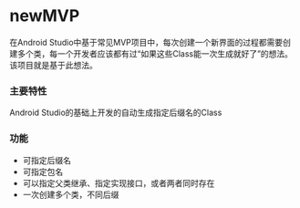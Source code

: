 # newMVP
在Android Studio中基于常见MVP项目中，每次创建一个新界面的过程都需要创建多个类，每一个开发者应该都有过“如果这些Class能一次生成就好了”的想法。该项目就是基于此想法。  
### 主要特性  
Android Studio的基础上开发的自动生成指定后缀名的Class  
### 功能
- 可指定后缀名
- 可指定包名
- 可以指定父类继承、指定实现接口，或者两者同时存在
- 一次创建多个类，不同后缀
